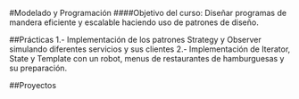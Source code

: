 #Modelado y Programación
####Objetivo del curso: Diseñar programas de mandera eficiente y escalable haciendo uso de patrones de diseño.

##Prácticas
1.- Implementación de los patrones Strategy y Observer simulando diferentes servicios y sus clientes
2.- Implementación de Iterator, State y Template con un robot, menus de restaurantes de hamburguesas y su preparación.

##Proyectos


